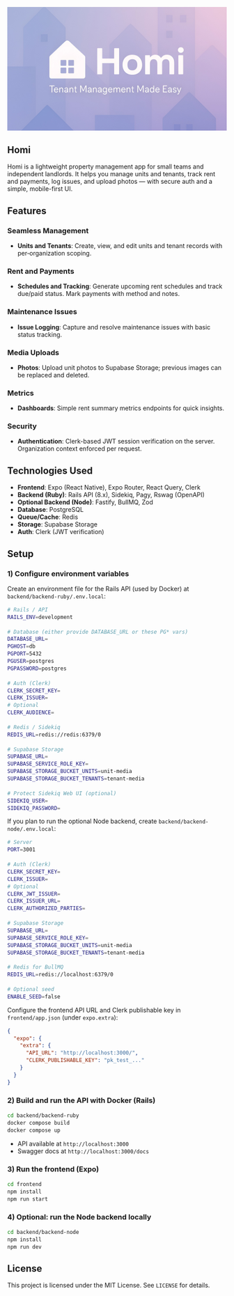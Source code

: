 ![hero](assets/hero-illustration.webp)
## Homi

Homi is a lightweight property management app for small teams and independent landlords. It helps you manage units and tenants, track rent and payments, log issues, and upload photos — with secure auth and a simple, mobile-first UI.

## Features

### Seamless Management

- **Units and Tenants**: Create, view, and edit units and tenant records with per‑organization scoping.

### Rent and Payments

- **Schedules and Tracking**: Generate upcoming rent schedules and track due/paid status. Mark payments with method and notes.

### Maintenance Issues

- **Issue Logging**: Capture and resolve maintenance issues with basic status tracking.

### Media Uploads

- **Photos**: Upload unit photos to Supabase Storage; previous images can be replaced and deleted.

### Metrics

- **Dashboards**: Simple rent summary metrics endpoints for quick insights.

### Security

- **Authentication**: Clerk-based JWT session verification on the server. Organization context enforced per request.

## Technologies Used

- **Frontend**: Expo (React Native), Expo Router, React Query, Clerk
- **Backend (Ruby)**: Rails API (8.x), Sidekiq, Pagy, Rswag (OpenAPI)
- **Optional Backend (Node)**: Fastify, BullMQ, Zod
- **Database**: PostgreSQL
- **Queue/Cache**: Redis
- **Storage**: Supabase Storage
- **Auth**: Clerk (JWT verification)

## Setup

### 1) Configure environment variables

Create an environment file for the Rails API (used by Docker) at `backend/backend-ruby/.env.local`:

```bash
# Rails / API
RAILS_ENV=development

# Database (either provide DATABASE_URL or these PG* vars)
DATABASE_URL=
PGHOST=db
PGPORT=5432
PGUSER=postgres
PGPASSWORD=postgres

# Auth (Clerk)
CLERK_SECRET_KEY=
CLERK_ISSUER=
# Optional
CLERK_AUDIENCE=

# Redis / Sidekiq
REDIS_URL=redis://redis:6379/0

# Supabase Storage
SUPABASE_URL=
SUPABASE_SERVICE_ROLE_KEY=
SUPABASE_STORAGE_BUCKET_UNITS=unit-media
SUPABASE_STORAGE_BUCKET_TENANTS=tenant-media

# Protect Sidekiq Web UI (optional)
SIDEKIQ_USER=
SIDEKIQ_PASSWORD=
```

If you plan to run the optional Node backend, create `backend/backend-node/.env.local`:

```bash
# Server
PORT=3001

# Auth (Clerk)
CLERK_SECRET_KEY=
CLERK_ISSUER=
# Optional
CLERK_JWT_ISSUER=
CLERK_ISSUER_URL=
CLERK_AUTHORIZED_PARTIES=

# Supabase Storage
SUPABASE_URL=
SUPABASE_SERVICE_ROLE_KEY=
SUPABASE_STORAGE_BUCKET_UNITS=unit-media
SUPABASE_STORAGE_BUCKET_TENANTS=tenant-media

# Redis for BullMQ
REDIS_URL=redis://localhost:6379/0

# Optional seed
ENABLE_SEED=false
```

Configure the frontend API URL and Clerk publishable key in `frontend/app.json` (under `expo.extra`):

```json
{
  "expo": {
    "extra": {
      "API_URL": "http://localhost:3000/",
      "CLERK_PUBLISHABLE_KEY": "pk_test_..."
    }
  }
}
```

### 2) Build and run the API with Docker (Rails)

```bash
cd backend/backend-ruby
docker compose build
docker compose up
```

- API available at `http://localhost:3000`
- Swagger docs at `http://localhost:3000/docs`

### 3) Run the frontend (Expo)

```bash
cd frontend
npm install
npm run start
```

### 4) Optional: run the Node backend locally

```bash
cd backend/backend-node
npm install
npm run dev
```

## License

This project is licensed under the MIT License. See `LICENSE` for details.
